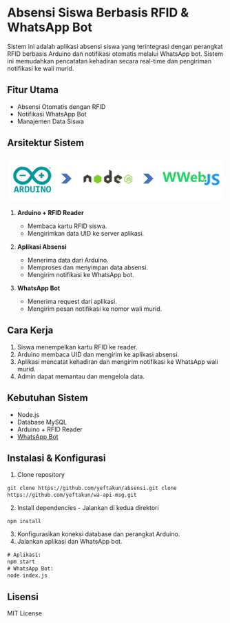 # Absensi Siswa Berbasis RFID & WhatsApp Bot

Sistem ini adalah aplikasi absensi siswa yang terintegrasi dengan perangkat RFID berbasis Arduino dan notifikasi otomatis melalui WhatsApp bot. Sistem ini memudahkan pencatatan kehadiran secara real-time dan pengiriman notifikasi ke wali murid.

## Fitur Utama

- Absensi Otomatis dengan RFID
- Notifikasi WhatsApp Bot
- Manajemen Data Siswa

## Arsitektur Sistem

![Arsitektur Sistem](/my_requirements/image.png)

1. **Arduino + RFID Reader**  
   - Membaca kartu RFID siswa.
   - Mengirimkan data UID ke server aplikasi.

2. **Aplikasi Absensi**  
   - Menerima data dari Arduino.
   - Memproses dan menyimpan data absensi.
   - Mengirim notifikasi ke WhatsApp bot.

3. **WhatsApp Bot**  
   - Menerima request dari aplikasi.
   - Mengirim pesan notifikasi ke nomor wali murid.

## Cara Kerja

1. Siswa menempelkan kartu RFID ke reader.
2. Arduino membaca UID dan mengirim ke aplikasi absensi.
3. Aplikasi mencatat kehadiran dan mengirim notifikasi ke WhatsApp wali murid.
4. Admin dapat memantau dan mengelola data.

## Kebutuhan Sistem

- Node.js
- Database MySQL
- Arduino + RFID Reader
- [WhatsApp Bot](https://github.com/yeftakun/wa-api-msg.git)

## Instalasi & Konfigurasi

1. Clone repository
```
git clone https://github.com/yeftakun/absensi.git clone https://github.com/yeftakun/wa-api-msg.git
```
2. Install dependencies - Jalankan di kedua direktori
```
npm install
```
3. Konfigurasikan koneksi database dan perangkat Arduino.
4. Jalankan aplikasi dan WhatsApp bot.
```
# Aplikasi:
npm start
# WhatsApp Bot:
node index.js
```

## Lisensi

MIT License
